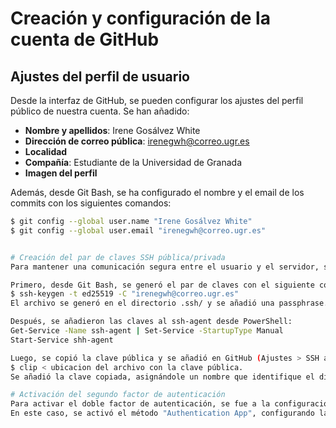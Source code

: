 # Creación y configuración de la cuenta de GitHub

## Ajustes del perfil de usuario
Desde la interfaz de GitHub, se pueden configurar los ajustes del perfil público de nuestra cuenta. Se han añadido:

- **Nombre y apellidos**: Irene Gosálvez White
- **Dirección de correo pública**: irenegwh@correo.ugr.es
- **Localidad**
- **Compañía**: Estudiante de la Universidad de Granada
- **Imagen del perfil**

Además, desde Git Bash, se ha configurado el nombre y el email de los commits con los siguientes comandos:

```bash
$ git config --global user.name "Irene Gosálvez White"
$ git config --global user.email "irenegwh@correo.ugr.es"


# Creación del par de claves SSH pública/privada
Para mantener una comunicación segura entre el usuario y el servidor, se generó un par de claves SSH (pública/privada).

Primero, desde Git Bash, se generó el par de claves con el siguiente comando:
$ ssh-keygen -t ed25519 -C "irenegwh@correo.ugr.es"
El archivo se generó en el directorio .ssh/ y se añadió una passphrase.

Después, se añadieron las claves al ssh-agent desde PowerShell:
Get-Service -Name ssh-agent | Set-Service -StartupType Manual
Start-Service shh-agent

Luego, se copió la clave pública y se añadió en GitHub (Ajustes > SSH and GPG keys):
$ clip < ubicacion del archivo con la clave pública.
Se añadió la clave copiada, asignándole un nombre que identifique el dispositivo y seleccionando "Authentication key".

# Activación del segundo factor de autenticación
Para activar el doble factor de autenticación, se fue a la configuración de la cuenta en Settings > Password and authentication > Two-factor authentication.
En este caso, se activó el método "Authentication App", configurando la cuenta para que el código se genere desde una app externa (Google Authenticator).

